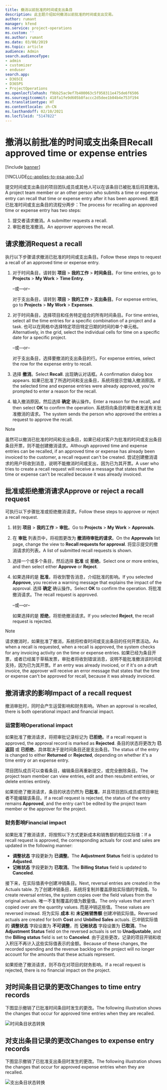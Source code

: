 ```yaml
---
title: 撤消以前批准的时间或支出条目
description: 此主题介绍如何撤消以前批准的时间或支出交易。
author: rumant
manager: kfend
ms.service: project-operations
ms.custom: ''
ms.author: rumant
ms.date: 03/08/2019
ms.topic: article
audience: Admin
search.audienceType:
- admin
- customizer
- enduser
search.app:
- D365CE
- D365PS
- ProjectOperations
ms.openlocfilehash: f9bb25ac9ef7b400063c5f958311e475de6f6506
ms.sourcegitcommit: 418fa1fe9d605b8faccc2d5dee1b04b4e753f194
ms.translationtype: HT
ms.contentlocale: zh-CN
ms.lasthandoff: 02/10/2021
ms.locfileid: "5147822"
---
```

# <a name="recall-approved-time-or-expense-entries"></a><span data-ttu-id="b2100-103">撤消以前批准的时间或支出条目</span><span class="sxs-lookup"><span data-stu-id="b2100-103">Recall approved time or expense entries</span></span>

[!include [banner](../includes/psa-now-project-operations.md)]

[!INCLUDE[cc-applies-to-psa-app-3.x](../includes/cc-applies-to-psa-app-3x.md)]

<span data-ttu-id="b2100-104">提交时间或支出条目的项目团队成员或其他人可以在该条目已被批准后将其撤消。</span><span class="sxs-lookup"><span data-stu-id="b2100-104">A project team member or an other person who submits a time or expense entry can recall that time or expense entry after it has been approved.</span></span> <span data-ttu-id="b2100-105">撤消已批准时间或支出条目的流程分两步：</span><span class="sxs-lookup"><span data-stu-id="b2100-105">The process for recalling an approved time or expense entry has two steps:</span></span>

1. <span data-ttu-id="b2100-106">提交者请求撤消。</span><span class="sxs-lookup"><span data-stu-id="b2100-106">A submitter requests a recall.</span></span>
2. <span data-ttu-id="b2100-107">审批者批准撤消。</span><span class="sxs-lookup"><span data-stu-id="b2100-107">An approver approves the recall.</span></span>

## <a name="request-a-recall"></a><span data-ttu-id="b2100-108">请求撤消</span><span class="sxs-lookup"><span data-stu-id="b2100-108">Request a recall</span></span>

<span data-ttu-id="b2100-109">执行以下步骤请求撤消已批准的时间或支出条目。</span><span class="sxs-lookup"><span data-stu-id="b2100-109">Follow these steps to request a recall of an approved time or expense entry.</span></span>

1. <span data-ttu-id="b2100-110">对于时间条目，请转到 **项目** \> **我的工作** \> **时间条目**。</span><span class="sxs-lookup"><span data-stu-id="b2100-110">For time entries, go to **Projects** \> **My Work** \> **Time Entry**.</span></span>

    <span data-ttu-id="b2100-111">–或–</span><span class="sxs-lookup"><span data-stu-id="b2100-111">–or–</span></span>

    <span data-ttu-id="b2100-112">对于支出条目，请转到 **项目** \> **我的工作** \> **支出条目**。</span><span class="sxs-lookup"><span data-stu-id="b2100-112">For expense entries, go to **Projects** \> **My Work** \> **Expenses**.</span></span>

2. <span data-ttu-id="b2100-113">对于时间条目，选择项目和任务特定组合的所有时间条目。</span><span class="sxs-lookup"><span data-stu-id="b2100-113">For time entries, select all the time entries for a specific combination of a project and a task.</span></span> <span data-ttu-id="b2100-114">也可以在网格中选择特定项目特定日期的时间的单个单元格。</span><span class="sxs-lookup"><span data-stu-id="b2100-114">Alternatively, in the grid, select the individual cells for time on a specific date for a specific project.</span></span>

    <span data-ttu-id="b2100-115">–或–</span><span class="sxs-lookup"><span data-stu-id="b2100-115">–or–</span></span>

    <span data-ttu-id="b2100-116">对于支出条目，选择要撤消的支出条目的行。</span><span class="sxs-lookup"><span data-stu-id="b2100-116">For expense entries, select the row for the expense entry to recall.</span></span>

3. <span data-ttu-id="b2100-117">选择 **撤消**。</span><span class="sxs-lookup"><span data-stu-id="b2100-117">Select **Recall**.</span></span> <span data-ttu-id="b2100-118">出现确认对话框。</span><span class="sxs-lookup"><span data-stu-id="b2100-118">A confirmation dialog box appears.</span></span> <span data-ttu-id="b2100-119">如果已批准了所选时间和支出条目，系统将提示您输入撤消原因。</span><span class="sxs-lookup"><span data-stu-id="b2100-119">If the selected time and expense entries were already approved, you're prompted to enter a reason for the recall.</span></span>
4. <span data-ttu-id="b2100-120">输入撤消原因，然后选择 **确定** 确认操作。</span><span class="sxs-lookup"><span data-stu-id="b2100-120">Enter a reason for the recall, and then select **OK** to confirm the operation.</span></span> <span data-ttu-id="b2100-121">系统将向条目的审批者发送有关批准撤消的请求。</span><span class="sxs-lookup"><span data-stu-id="b2100-121">The system sends the person who approved the entries a request to approve the recall.</span></span>

> [!NOTE]
> <span data-ttu-id="b2100-122">虽然可以撤消已批准的时间和支出条目，如果已经对客户为批准的时间或支出条目条目开票，则不能创建撤消请求。</span><span class="sxs-lookup"><span data-stu-id="b2100-122">Although approved time and expense entries can be recalled, if an approved time or expense has already been invoiced to the customer, a recall request can't be created.</span></span> <span data-ttu-id="b2100-123">尝试创建撤消请求的用户将收到消息，说明不能撤消时间或支出，因为已为其开票。</span><span class="sxs-lookup"><span data-stu-id="b2100-123">A user who tries to create a recall request will receive a message that states that the time or expense can't be recalled because it was already invoiced.</span></span>

## <a name="approve-or-reject-a-recall-request"></a><span data-ttu-id="b2100-124">批准或拒绝撤消请求</span><span class="sxs-lookup"><span data-stu-id="b2100-124">Approve or reject a recall request</span></span>

<span data-ttu-id="b2100-125">可执行以下步骤批准或拒绝撤消请求。</span><span class="sxs-lookup"><span data-stu-id="b2100-125">Follow these steps to approve or reject a recall request.</span></span>

1. <span data-ttu-id="b2100-126">转到 **项目** \> **我的工作** \> **审批**。</span><span class="sxs-lookup"><span data-stu-id="b2100-126">Go to **Projects** \> **My Work** \> **Approvals**.</span></span>
2. <span data-ttu-id="b2100-127">在 **审批** 列表页中，将视图更改为 **撤消待审批的请求**。</span><span class="sxs-lookup"><span data-stu-id="b2100-127">On the **Approvals** list page, change the view to **Recall requests for approval**.</span></span> <span data-ttu-id="b2100-128">将显示提交的撤消请求的列表。</span><span class="sxs-lookup"><span data-stu-id="b2100-128">A list of submitted recall requests is shown.</span></span>
3. <span data-ttu-id="b2100-129">选择一个或多个条目，然后选择 **批准** 或 **拒绝**。</span><span class="sxs-lookup"><span data-stu-id="b2100-129">Select one or more entries, and then select either **Approve** or **Reject**.</span></span>
4. <span data-ttu-id="b2100-130">如果选择的是 **批准**，将收到警告消息，介绍批准的影响。</span><span class="sxs-lookup"><span data-stu-id="b2100-130">If you selected **Approve**, you receive a warning message that explains the impact of the approval.</span></span> <span data-ttu-id="b2100-131">选择 **确定** 确认操作。</span><span class="sxs-lookup"><span data-stu-id="b2100-131">Select **OK** to confirm the operation.</span></span> <span data-ttu-id="b2100-132">将批准撤消请求。</span><span class="sxs-lookup"><span data-stu-id="b2100-132">The recall request is approved.</span></span>

    <span data-ttu-id="b2100-133">–或–</span><span class="sxs-lookup"><span data-stu-id="b2100-133">–or–</span></span>

    <span data-ttu-id="b2100-134">如果选择的是 **拒绝**，将拒绝撤消请求。</span><span class="sxs-lookup"><span data-stu-id="b2100-134">If you selected **Reject**, the recall request is rejected.</span></span>

> [!NOTE]
> <span data-ttu-id="b2100-135">请求撤消时，如果批准了撤消，系统将检查时间或支出条目的任何开票活动。</span><span class="sxs-lookup"><span data-stu-id="b2100-135">As when a recall is requested, when a recall is approved, the system checks for any invoicing activity on the time or expense entries.</span></span> <span data-ttu-id="b2100-136">如果已经为条目开票，或者已经属于草稿发票，审批者将收到错误消息，说明不能批准撤消该时间或支持，因为已为其开票。</span><span class="sxs-lookup"><span data-stu-id="b2100-136">If an entry was already invoiced, or if it's on a draft invoice, the approver will receive an error message that states that the time or expense can't be approved for recall, because it was already invoiced.</span></span>

## <a name="impact-of-a-recall-request"></a><span data-ttu-id="b2100-137">撤消请求的影响</span><span class="sxs-lookup"><span data-stu-id="b2100-137">Impact of a recall request</span></span>

<span data-ttu-id="b2100-138">撤消审批时，同时会产生运营影响和财务影响。</span><span class="sxs-lookup"><span data-stu-id="b2100-138">When an approval is recalled, there is both operational impact and financial impact.</span></span>

### <a name="operational-impact"></a><span data-ttu-id="b2100-139">运营影响</span><span class="sxs-lookup"><span data-stu-id="b2100-139">Operational impact</span></span>

<span data-ttu-id="b2100-140">如果批准了撤消请求，将把审批记录标记为 **已拒绝**。</span><span class="sxs-lookup"><span data-stu-id="b2100-140">If a recall request is approved, the approval record is marked as **Rejected**.</span></span> <span data-ttu-id="b2100-141">条目的状态将更改为 **已返回** 或 **已拒绝**，具体取决于是时间条目还是支出条目。</span><span class="sxs-lookup"><span data-stu-id="b2100-141">The status of the entry is changed to either **Returned** or **Rejected**, depending on whether it's a time entry or an expense entry.</span></span>

<span data-ttu-id="b2100-142">项目团队成员可以查看条目，编辑条目再重新提交，或完全删除条目。</span><span class="sxs-lookup"><span data-stu-id="b2100-142">The project team member can view entries, edit and then resubmit entries, or delete entries entirely.</span></span>

<span data-ttu-id="b2100-143">如果拒绝了撤消请求，条目的状态仍然为 **已批准**，并且项目团队成员或项目审批者不能编辑该条目。</span><span class="sxs-lookup"><span data-stu-id="b2100-143">If a recall request is rejected, the status of the entry remains **Approved**, and the entry can't be edited by the project team member or the approver for the project.</span></span>

### <a name="financial-impact"></a><span data-ttu-id="b2100-144">财务影响</span><span class="sxs-lookup"><span data-stu-id="b2100-144">Financial impact</span></span>

<span data-ttu-id="b2100-145">如果批准了撤消请求，将按照以下方式更新成本和销售额的相应实际值：</span><span class="sxs-lookup"><span data-stu-id="b2100-145">If a recall request is approved, the corresponding actuals for cost and sales are updated in the following manner:</span></span>

- <span data-ttu-id="b2100-146">**调整状态** 字段更新为 **已调整**。</span><span class="sxs-lookup"><span data-stu-id="b2100-146">The **Adjustment Status** field is updated to **Adjusted**.</span></span>
- <span data-ttu-id="b2100-147">**记帐状态** 字段更新为 **已取消**。</span><span class="sxs-lookup"><span data-stu-id="b2100-147">The **Billing Status** field is updated to **Canceled**.</span></span>

<span data-ttu-id="b2100-148">接下来，在实际值表中创建冲销条目。</span><span class="sxs-lookup"><span data-stu-id="b2100-148">Next, reversal entries are created in the Actuals table.</span></span> <span data-ttu-id="b2100-149">为了创建冲销条目，系统将复制并覆盖原始实际值的字段值。</span><span class="sxs-lookup"><span data-stu-id="b2100-149">To create reversal entries, the system copies over the field values from the original actuals.</span></span> <span data-ttu-id="b2100-150">唯一不复制覆盖的值为数量值。</span><span class="sxs-lookup"><span data-stu-id="b2100-150">The only values that aren't copied over are the quantity values.</span></span> <span data-ttu-id="b2100-151">而是冲销这些值。</span><span class="sxs-lookup"><span data-stu-id="b2100-151">These values are reversed instead.</span></span> <span data-ttu-id="b2100-152">将为实际 **成本** 和 **未记帐销售额** 创建冲销实际值。</span><span class="sxs-lookup"><span data-stu-id="b2100-152">Reversed actuals are created for both **Cost** and **Unbilled Sales** actuals.</span></span> <span data-ttu-id="b2100-153">已冲销实际值的 **调整状态** 字段设置为 **不可调整**，而 **记帐状态** 字段设置为 **已取消**。</span><span class="sxs-lookup"><span data-stu-id="b2100-153">The **Adjustment Status** field on the reversed actuals is set to **Unadjustable**, and the **Billing status** field is set to **Canceled**.</span></span> <span data-ttu-id="b2100-154">由于这些更改，记录的项目开销和收入积压不再计入这些实际值表示的金额。</span><span class="sxs-lookup"><span data-stu-id="b2100-154">Because of these changes, the recorded spending and the revenue backlog on the project will no longer account for the amounts that these actuals represent.</span></span>

<span data-ttu-id="b2100-155">如果拒绝了撤消请求，则不存在对项目的财务影响。</span><span class="sxs-lookup"><span data-stu-id="b2100-155">If a recall request is rejected, there is no financial impact on the project.</span></span>

## <a name="changes-to-time-entry-records"></a><span data-ttu-id="b2100-156">对时间条目记录的更改</span><span class="sxs-lookup"><span data-stu-id="b2100-156">Changes to time entry records</span></span>

<span data-ttu-id="b2100-157">下图显示撤销了已批准时间条目时发生的更改。</span><span class="sxs-lookup"><span data-stu-id="b2100-157">The following illustration shows the changes that occur for approved time entries when they are recalled.</span></span>

![时间条目状态转换](media/TimeEntryStateTransitions.png)

## <a name="changes-to-expense-entry-records"></a><span data-ttu-id="b2100-159">对支出条目记录的更改</span><span class="sxs-lookup"><span data-stu-id="b2100-159">Changes to expense entry records</span></span>

<span data-ttu-id="b2100-160">下图显示撤销了已批准支出条目时发生的更改。</span><span class="sxs-lookup"><span data-stu-id="b2100-160">The following illustration shows the changes that occur for approved expense entries when they are recalled.</span></span>

![支出条目状态转换](media/ExpenseEntryStateTransitions.png)

